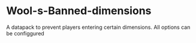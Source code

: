 # Wool-s-Banned-dimensions
A datapack to prevent players entering certain dimensions. All options can be configgured 
